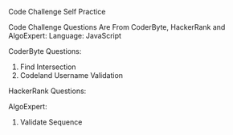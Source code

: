 Code Challenge Self Practice

Code Challenge Questions Are From CoderByte, HackerRank and AlgoExpert: 
Language: JavaScript

CoderByte Questions:
1. Find Intersection
2. Codeland Username Validation

HackerRank Questions:


AlgoExpert:
1. Validate Sequence